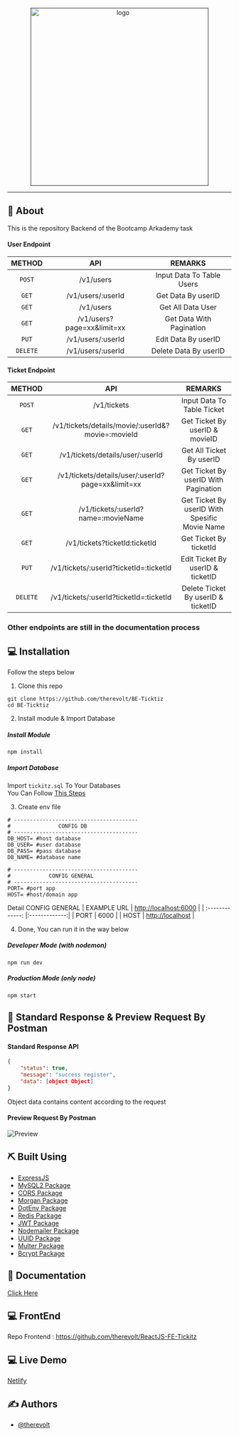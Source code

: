 <p align="center">
  <a href="" rel="noopener">
 <img width=400px src="https://i.ibb.co/qdvgs8Y/Untitled-design-25.png" alt="logo"></a>
</p>


---

## 🧐 About
This is the repository Backend of the Bootcamp Arkademy task

#### User Endpoint
| METHOD | API | REMARKS |
| :-------------: |:-------------:|:-----------:|
| ```POST``` | /v1/users | Input Data To Table Users |
| ```GET``` | /v1/users/:userId | Get Data By userID |
| ```GET``` | /v1/users | Get All Data User |
| ```GET``` | /v1/users?page=xx&limit=xx | Get Data With Pagination |
| ```PUT``` | /v1/users/:userId | Edit Data By userID |
| ```DELETE``` | /v1/users/:userId | Delete Data By userID |


#### Ticket Endpoint
| METHOD | API | REMARKS |
| :-------------: |:-------------:|:-----------:|
| ```POST``` | /v1/tickets | Input Data To Table Ticket |
| ```GET``` | /v1/tickets/details/movie/:userId&?movie=:movieId | Get Ticket By userID & movieID|
| ```GET``` | /v1/tickets/details/user/:userId | Get All Ticket By userID |
| ```GET``` | /v1/tickets/details/user/:userId?page=xx&limit=xx | Get Ticket By userID With Pagination |
| ```GET``` | /v1/tickets/:userId?name=:movieName| Get Ticket By userID With Spesific Movie Name |
| ```GET``` | /v1/tickets?ticketId:ticketId | Get Ticket By ticketId|
| ```PUT``` | /v1/tickets/:userId?ticketId=:ticketId | Edit Ticket By userID & ticketID |
| ```DELETE``` | /v1/tickets/:userId?ticketId=:ticketId | Delete Ticket By userID & ticketID |

### Other endpoints are still in the documentation process


## 💻 Installation

Follow the steps below

1. Clone this repo
```
git clone https://github.com/therevolt/BE-Ticktiz
cd BE-Ticktiz
```

2. Install module & Import Database
##### Install Module
```
npm install
```

##### Import Database
Import ``` tickitz.sql ``` To Your Databases
<br> You Can Follow [This Steps](https://www.a2hosting.com/kb/developer-corner/mysql/import-and-export-a-mysql-database)

3. Create env file
```
# ---------------------------------------
#               CONFIG DB
# ---------------------------------------
DB_HOST= #host database
DB_USER= #user database
DB_PASS= #pass database
DB_NAME= #database name

# ---------------------------------------
#            CONFIG GENERAL
# ---------------------------------------
PORT= #port app
HOST= #host/domain app
```
Detail CONFIG GENERAL
| EXAMPLE URL | [http://localhost:6000]() |
| :-------------: |:-------------:|
| PORT | 6000 |
| HOST | [http://localhost]() |

4. Done, You can run it in the way below
##### Developer Mode (with nodemon)
```
npm run dev
```
##### Production Mode (only node)
```
npm start
```

## 🔖 Standard Response & Preview Request By Postman
#### Standard Response API
```json
{
    "status": true,
    "message": "success register",
    "data": [object Object]
}
```
Object data contains content according to the request

#### Preview Request By Postman
![Preview](https://i.ibb.co/McdR01S/sample.png)

## ⛏️ Built Using

- [ExpressJS](https://expressjs.com)
- [MySQL2 Package](https://www.npmjs.com/package/mysql2)
- [CORS Package](https://www.npmjs.com/package/cors)
- [Morgan Package](https://www.npmjs.com/package/morgan)
- [DotEnv Package](https://www.npmjs.com/package/dotenv)
- [Redis Package](https://www.npmjs.com/package/redis)
- [JWT Package](https://www.npmjs.com/package/jsonwebtoken)
- [Nodemailer Package](https://www.npmjs.com/package/nodemailer)
- [UUID Package](https://www.npmjs.com/package/uuid)
- [Multer Package](https://www.npmjs.com/package/multer)
- [Bcrypt Package](https://www.npmjs.com/package/bcrypt)


## 💭 Documentation

[Click Here](https://documenter.getpostman.com/view/10780576/TzCHAV8d)

## 💻 FrontEnd

Repo Frontend : https://github.com/therevolt/ReactJS-FE-Tickitz

## 💻 Live Demo

[Netlify](https://tickitz-web.netlify.app/)

## ✍️ Authors

- [@therevolt](https://github.com/therevolt)
